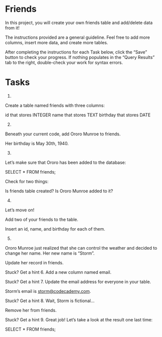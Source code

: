 # Friends
In this project, you will create your own friends table and add/delete data from it!

The instructions provided are a general guideline. Feel free to add more columns, insert more data, and create more tables.

After completing the instructions for each Task below, click the “Save” button to check your progress. If nothing populates in the “Query Results” tab to the right, double-check your work for syntax errors.



# Tasks

1.
Create a table named friends with three columns:

id that stores INTEGER
name that stores TEXT
birthday that stores DATE


2.
Beneath your current code, add Ororo Munroe to friends.

Her birthday is May 30th, 1940.

3.
Let’s make sure that Ororo has been added to the database:

SELECT * 
FROM friends;

Check for two things:

Is friends table created?
Is Ororo Munroe added to it?

4.
Let’s move on!

Add two of your friends to the table.

Insert an id, name, and birthday for each of them.

5.
Ororo Munroe just realized that she can control the weather and decided to change her name. Her new name is “Storm”.

Update her record in friends.


Stuck? Get a hint
6.
Add a new column named email.


Stuck? Get a hint
7.
Update the email address for everyone in your table.

Storm’s email is storm@codecademy.com.


Stuck? Get a hint
8.
Wait, Storm is fictional…

Remove her from friends.


Stuck? Get a hint
9.
Great job! Let’s take a look at the result one last time:

SELECT * 
FROM friends;
